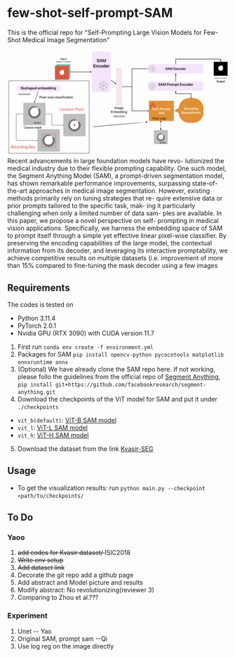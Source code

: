# few-shot-self-prompt-SAM
This is the official repo for "Self-Prompting Large Vision Models for Few-Shot Medical Image Segmentation"

![Model Framework](./images/framework.jpg)
Recent advancements in large foundation models have revo-
lutionized the medical industry due to their flexible prompting capability.
One such model, the Segment Anything Model (SAM), a prompt-driven
segmentation model, has shown remarkable performance improvements,
surpassing state-of-the-art approaches in medical image segmentation.
However, existing methods primarily rely on tuning strategies that re-
quire extensive data or prior prompts tailored to the specific task, mak-
ing it particularly challenging when only a limited number of data sam-
ples are available. In this paper, we propose a novel perspective on self-
prompting in medical vision applications. Specifically, we harness the
embedding space of SAM to prompt itself through a simple yet effective
linear pixel-wise classifier. By preserving the encoding capabilities of the
large model, the contextual information from its decoder, and leveraging
its interactive promptability, we achieve competitive results on multiple
datasets (i.e. improvement of more than 15% compared to fine-tuning the
mask decoder using a few images
## Requirements
The codes is tested on 
- Python 3.11.4
- PyTorch 2.0.1
- Nvidia GPU (RTX 3090) with CUDA version 11.7
1. First run ```conda env create -f environment.yml```
2. Packages for SAM ```pip install opencv-python pycocotools matplotlib onnxruntime onnx```
3. (Optional) We have already clone the SAM repo here. If not working, please follo the guidelines from the official repo of [Segment Anything](https://github.com/facebookresearch/segment-anything/tree/main),
```pip install git+https://github.com/facebookresearch/segment-anything.git```
4. Download the checkpoints of the ViT model for SAM and put it under ```./checkpoints```
- ```vit_b(default)```: [ViT-B SAM model](https://dl.fbaipublicfiles.com/segment_anything/sam_vit_b_01ec64.pth)
- ```vit_l```: [ViT-L SAM model](https://dl.fbaipublicfiles.com/segment_anything/sam_vit_l_0b3195.pth)
- ```vit_h```: [ViT-H SAM model](https://dl.fbaipublicfiles.com/segment_anything/sam_vit_h_4b8939.pth)
5. Download the dataset from the link [Kvasir-SEG](https://drive.google.com/file/d/1AFbMOHdiSrd1gsIbA0iQptYNApnp_l6b/view?usp=share_link)

## Usage
- To get the visualization results: run ```python main.py --checkpoint <path/to/checkpoints/```
## To Do
### Yaoo
1. <s>add codes for Kvasir dataset/ </s> ISIC2018
2. <s>Write env setup
3. Add dataset link</s>
4. Decorate the git repo add a github page
5. Add abstract and Model picture and results
6. Modify abstract: No revolutionizing(reviewer 3)
7. Comparing to Zhou et al.???

### Experiment
1. Unet -- Yao
2. Original SAM, prompt sam --Qi
3. Use log reg on the image directly